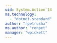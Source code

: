 ```yaml
---
uid: System.Action`14
ms.technology: 
  - "dotnet-standard"
author: "rpetrusha"
ms.author: "ronpet"
manager: "wpickett"
---
```

